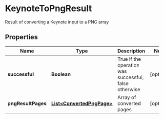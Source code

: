 

# KeynoteToPngResult

Result of converting a Keynote input to a PNG array
## Properties

Name | Type | Description | Notes
------------ | ------------- | ------------- | -------------
**successful** | **Boolean** | True if the operation was successful, false otherwise |  [optional]
**pngResultPages** | [**List&lt;ConvertedPngPage&gt;**](ConvertedPngPage.md) | Array of converted pages |  [optional]



